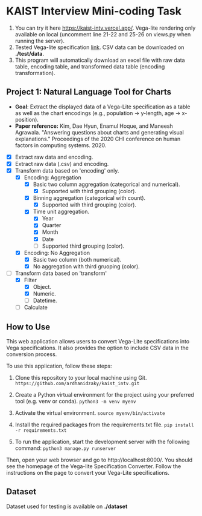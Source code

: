 # KAIST Interview Mini-coding Task

1. You can try it here https://kaist-intv.vercel.app/. Vega-lite rendering only available on local (uncomment line 21-22 and 25-26 on views.py when running the server).
2. Tested Vega-lite specification [link](https://docs.google.com/document/d/1C0mPU0KE8B3S817Xvy0DUSsa4MKkqlkK923ftFvbcWA/edit?usp=sharing). CSV data can be downloaded on **./test/data**.
3. This program will automatically download an excel file with raw data table, encoding table, and transformed data table (encoding transformation).
## Project 1: Natural Language Tool for Charts

- **Goal**: Extract the displayed data of a Vega-Lite specification as a table as well as the chart encodings (e.g., population → y-length, age → x-position). 
- **Paper reference:** Kim, Dae Hyun, Enamul Hoque, and Maneesh Agrawala. "Answering questions about charts and generating visual explanations." Proceedings of the 2020 CHI conference on human factors in computing systems. 2020. 

- [x] Extract raw data and encoding.
- [x] Extract raw data (.csv) and encoding.
- [x] Transform data based on 'encoding' only.
    - [x] Encoding: Aggregation
        - [x] Basic two column aggregation (categorical and numerical).
            - [x] Supported with third grouping (color).
        - [x] Binning aggregation (categorical with count).
            - [x] Supported with third grouping (color).
        - [x] Time unit aggregation.
            - [x] Year
            - [x] Quarter
            - [x] Month
            - [x] Date
            - [ ] Supported third grouping (color).
    - [x] Encoding: No Aggregation
        - [x] Basic two column (both numerical).
        - [x] No aggregation with third gruoping (color).
- [ ] Transform data based on 'transform'
    - [x] Filter
        - [x] Object.
        - [x] Numeric.
        - [ ] Datetime.
    - [ ] Calculate

## How to Use
This web application allows users to convert Vega-Lite specifications into Vega specifications. It also provides the option to include CSV data in the conversion process.

To use this application, follow these steps:

1. Clone this repository to your local machine using Git.
`https://github.com/ardhanidzaky/kaist_intv.git`

2. Create a Python virtual environment for the project using your preferred tool (e.g. venv or conda).
`python3 -m venv myenv`

3. Activate the virtual environment.
`source myenv/bin/activate`

4. Install the required packages from the requirements.txt file.
`pip install -r requirements.txt`

5. To run the application, start the development server with the following command:
`python3 manage.py runserver`

Then, open your web browser and go to http://localhost:8000/. You should see the homepage of the Vega-lite Specification Converter. Follow the instructions on the page to convert your Vega-Lite specifications.

## Dataset
Dataset used for testing is available on **./dataset**
